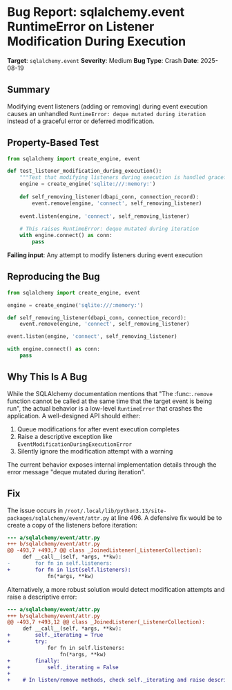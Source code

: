 # Bug Report: sqlalchemy.event RuntimeError on Listener Modification During Execution

**Target**: `sqlalchemy.event`
**Severity**: Medium
**Bug Type**: Crash
**Date**: 2025-08-19

## Summary

Modifying event listeners (adding or removing) during event execution causes an unhandled `RuntimeError: deque mutated during iteration` instead of a graceful error or deferred modification.

## Property-Based Test

```python
from sqlalchemy import create_engine, event

def test_listener_modification_during_execution():
    """Test that modifying listeners during execution is handled gracefully."""
    engine = create_engine('sqlite:///:memory:')
    
    def self_removing_listener(dbapi_conn, connection_record):
        event.remove(engine, 'connect', self_removing_listener)
    
    event.listen(engine, 'connect', self_removing_listener)
    
    # This raises RuntimeError: deque mutated during iteration
    with engine.connect() as conn:
        pass
```

**Failing input**: Any attempt to modify listeners during event execution

## Reproducing the Bug

```python
from sqlalchemy import create_engine, event

engine = create_engine('sqlite:///:memory:')

def self_removing_listener(dbapi_conn, connection_record):
    event.remove(engine, 'connect', self_removing_listener)

event.listen(engine, 'connect', self_removing_listener)

with engine.connect() as conn:
    pass
```

## Why This Is A Bug

While the SQLAlchemy documentation mentions that "The :func:`.remove` function cannot be called at the same time that the target event is being run", the actual behavior is a low-level `RuntimeError` that crashes the application. A well-designed API should either:
1. Queue modifications for after event execution completes
2. Raise a descriptive exception like `EventModificationDuringExecutionError`
3. Silently ignore the modification attempt with a warning

The current behavior exposes internal implementation details through the error message "deque mutated during iteration".

## Fix

The issue occurs in `/root/.local/lib/python3.13/site-packages/sqlalchemy/event/attr.py` at line 496. A defensive fix would be to create a copy of the listeners before iteration:

```diff
--- a/sqlalchemy/event/attr.py
+++ b/sqlalchemy/event/attr.py
@@ -493,7 +493,7 @@ class _JoinedListener(_ListenerCollection):
     def __call__(self, *args, **kw):
-        for fn in self.listeners:
+        for fn in list(self.listeners):
             fn(*args, **kw)
```

Alternatively, a more robust solution would detect modification attempts and raise a descriptive error:

```diff
--- a/sqlalchemy/event/attr.py
+++ b/sqlalchemy/event/attr.py
@@ -493,7 +493,12 @@ class _JoinedListener(_ListenerCollection):
     def __call__(self, *args, **kw):
+        self._iterating = True
+        try:
             for fn in self.listeners:
                 fn(*args, **kw)
+        finally:
+            self._iterating = False
+
+    # In listen/remove methods, check self._iterating and raise descriptive error
```
